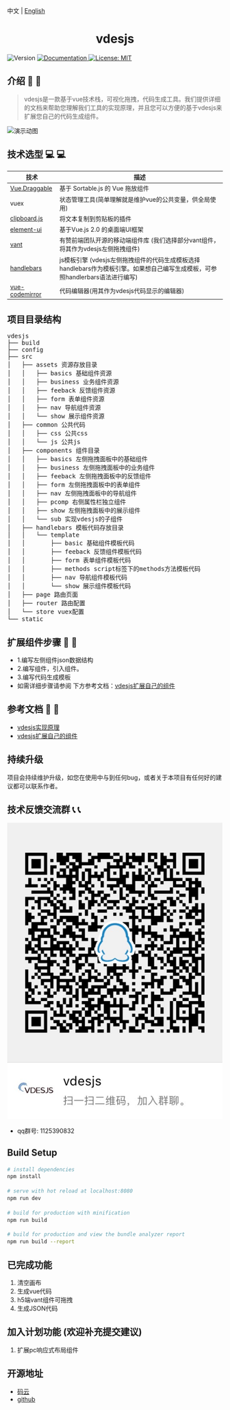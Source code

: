 中文 | [English](./README.en.md)

<h1 align="center">vdesjs</h1>

<p>
  <img alt="Version" src="https://img.shields.io/badge/version-1.0-blue.svg" />
  <a href="https://www.jianshu.com/c/061d0ea33f2d" target="_blank">
    <img alt="Documentation" src="https://img.shields.io/badge/documentation-yes-brightgreen.svg" />
  </a>
  <a href="#" target="_blank">
    <img alt="License: MIT" src="https://img.shields.io/badge/License-MIT-yellow.svg" />
  </a>
</p>

## 介绍 :loudspeaker: :loudspeaker:

> vdesjs是一款基于vue技术栈，可视化拖拽，代码生成工具。我们提供详细的文档来帮助您理解我们工具的实现原理，并且您可以方便的基于vdesjs来扩展您自己的代码生成组件。

<img src="./src/assets/showHow.gif" alt="演示动图" />

## 技术选型 :computer: :computer:
| 技术                                                             | 描述                                                                                                                           |
| ---------------------------------------------------------------- | ------------------------------------------------------------------------------------------------------------------------------ |
| [Vue.Draggable](https://github.com/SortableJS/Vue.Draggable)     | 基于 Sortable.js 的 Vue 拖放组件                                                                                               |
| vuex                                                             | 状态管理工具(简单理解就是维护vue的公共变量，供全局使用)                                                                        |
| [clipboard.js](https://github.com/zenorocha/clipboard.js)        | 将文本复制到剪贴板的插件                                                                                                       |
| [element-ui](https://element.eleme.cn/#/zh-CN)                   | 基于Vue.js 2.0 的桌面端UI框架                                                                                                  |
| [vant](https://vant-contrib.gitee.io/vant/)                      | 有赞前端团队开源的移动端组件库 (我们选择部分vant组件，将其作为vdesjs左侧拖拽组件)                                              |
| [handlebars](https://github.com/handlebars-lang/handlebars.js)   | js模板引擎 (vdesjs左侧拖拽组件的代码生成模板选择handlebars作为模板引擎。如果想自己编写生成模板，可参照handlerbars语法进行编写) |
| [vue-codemirror](https://github.com/surmon-china/vue-codemirror) | 代码编辑器(用其作为vdesjs代码显示的编辑器)                                                                                     |

## 项目目录结构
<pre>
vdesjs
├── build
├── config
├── src
│   ├── assets 资源存放目录
│   │   ├── basics 基础组件资源
│   │   ├── business 业务组件资源
│   │   ├── feeback 反馈组件资源
│   │   ├── form 表单组件资源
│   │   ├── nav 导航组件资源
│   │   └── show 展示组件资源
│   ├── common 公共代码
│   │   ├── css 公共css
│   │   └── js 公共js
│   ├── components 组件目录
│   │   ├── basics 左侧拖拽面板中的基础组件
│   │   ├── business 左侧拖拽面板中的业务组件
│   │   ├── feeback 左侧拖拽面板中的反馈组件
│   │   ├── form 左侧拖拽面板中的表单组件
│   │   ├── nav 左侧拖拽面板中的导航组件
│   │   ├── pcomp 右侧属性栏独立组件
│   │   ├── show 左侧拖拽面板中的展示组件
│   │   └── sub 实现vdesjs的子组件
│   ├── handlebars 模板代码存放目录
│   │   └── template
│   │       ├── basic 基础组件模板代码
│   │       ├── feeback 反馈组件模板代码
│   │       ├── form 表单组件模板代码
│   │       ├── methods script标签下的methods方法模板代码
│   │       ├── nav 导航组件模板代码
│   │       └── show 展示组件模板代码
│   ├── page 路由页面
│   ├── router 路由配置
│   └── store vuex配置
└── static
</pre>

## 扩展组件步骤 :electric_plug: :electric_plug:
* 1.编写左侧组件json数据结构
* 2.编写组件，引入组件。
* 3.编写代码生成模板
* 如需详细步骤请参阅 下方参考文档：[vdesjs扩展自己的组件](https://www.jianshu.com/p/e22f7158b863)

## 参考文档 :notebook: :notebook:
* [vdesjs实现原理](https://www.jianshu.com/p/8b28e71e3d12)
* [vdesjs扩展自己的组件](https://www.jianshu.com/p/e22f7158b863)


## 持续升级
项目会持续维护升级，如您在使用中与到任何bug，或者关于本项目有任何好的建议都可以联系作者。


## 技术反馈交流群 :telephone_receiver: :telephone_receiver:
<img src="./src/assets/qqConcat.JPG" alt="1125390832" />

* qq群号: 1125390832


## Build Setup

``` bash
# install dependencies
npm install

# serve with hot reload at localhost:8080
npm run dev

# build for production with minification
npm run build

# build for production and view the bundle analyzer report
npm run build --report
```
## 已完成功能
1. 清空画布
2. 生成vue代码
3. h5端vant组件可拖拽
4. 生成JSON代码
   
## 加入计划功能 (欢迎补充提交建议)
1. 扩展pc响应式布局组件

## 开源地址
* [码云](https://gitee.com/china-bin/vdesjs)
* [github](https://github.com/china-bin/vdesjs)
